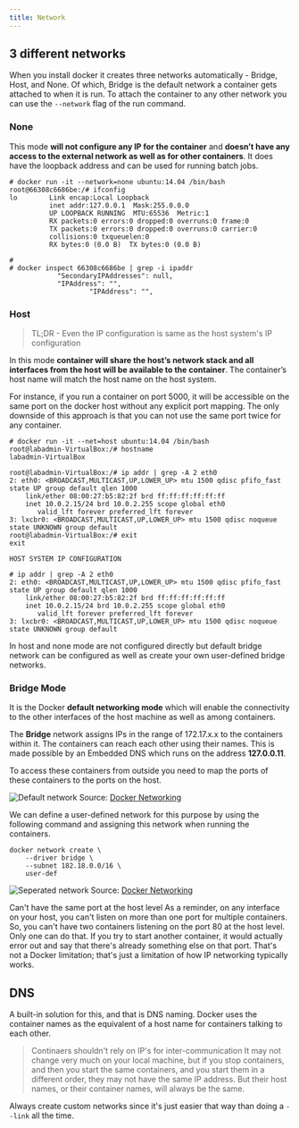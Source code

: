```yaml
---
title: Network
---
```


## 3 different networks
When you install docker it creates three networks automatically - Bridge, Host, and None. Of which, Bridge is the default network a container gets attached to when it is run. To attach the container to any other network you can use the `--network` flag of the run command.

### None
This mode **will not configure any IP for the container** and **doesn’t have any access to the external network as well as for other containers**. It does have the loopback address and can be used for running batch jobs.

```
# docker run -it --network=none ubuntu:14.04 /bin/bash
root@66308c6686be:/# ifconfig
lo        Link encap:Local Loopback  
          inet addr:127.0.0.1  Mask:255.0.0.0
          UP LOOPBACK RUNNING  MTU:65536  Metric:1
          RX packets:0 errors:0 dropped:0 overruns:0 frame:0
          TX packets:0 errors:0 dropped:0 overruns:0 carrier:0
          collisions:0 txqueuelen:0 
          RX bytes:0 (0.0 B)  TX bytes:0 (0.0 B)

# 
# docker inspect 66308c6686be | grep -i ipaddr
            "SecondaryIPAddresses": null,
            "IPAddress": "",
                    "IPAddress": "",
```

### Host

> TL;DR - Even the IP configuration is same as the host system's IP configuration

In this mode **container will share the host’s network stack and all interfaces from the host will be available to the container**. The container’s host name will match the host name on the host system. 

For instance, if you run a container on port 5000, it will be accessible on the same port on the docker host without any explicit port mapping. The only downside of this approach is that you can not use the same port twice for any container.

```
# docker run -it --net=host ubuntu:14.04 /bin/bash
root@labadmin-VirtualBox:/# hostname
labadmin-VirtualBox
```

```
root@labadmin-VirtualBox:/# ip addr | grep -A 2 eth0
2: eth0: <BROADCAST,MULTICAST,UP,LOWER_UP> mtu 1500 qdisc pfifo_fast state UP group default qlen 1000
    link/ether 08:00:27:b5:82:2f brd ff:ff:ff:ff:ff:ff
    inet 10.0.2.15/24 brd 10.0.2.255 scope global eth0
       valid_lft forever preferred_lft forever
3: lxcbr0: <BROADCAST,MULTICAST,UP,LOWER_UP> mtu 1500 qdisc noqueue state UNKNOWN group default 
root@labadmin-VirtualBox:/# exit
exit

HOST SYSTEM IP CONFIGURATION

# ip addr | grep -A 2 eth0
2: eth0: <BROADCAST,MULTICAST,UP,LOWER_UP> mtu 1500 qdisc pfifo_fast state UP group default qlen 1000
    link/ether 08:00:27:b5:82:2f brd ff:ff:ff:ff:ff:ff
    inet 10.0.2.15/24 brd 10.0.2.255 scope global eth0
       valid_lft forever preferred_lft forever
3: lxcbr0: <BROADCAST,MULTICAST,UP,LOWER_UP> mtu 1500 qdisc noqueue state UNKNOWN group default 
```

In host and none mode are not configured directly but default bridge network can be configured as well as create your own user-defined bridge networks.

### Bridge Mode

It is the Docker **default networking mode** which will enable the connectivity to the other interfaces of the host machine as well as among containers.

The **Bridge** network assigns IPs in the range of 172.17.x.x to the containers within it. The containers can reach each other using their names. This is made possible by an Embedded DNS which runs on the address **127.0.0.11**.

To access these containers from outside you need to map the ports of these containers to the ports on the host. 

![Default network](/img/web-development/docker/default-network.png)
Source: [Docker Networking](https://towardsdatascience.com/docker-networking-919461b7f498)


We can define a user-defined network for this purpose by using the following command and assigning this network when running the containers.
```
docker network create \
	--driver bridge \
	--subnet 182.18.0.0/16 \
	user-def
```

![Seperated network](/img/web-development/docker/seperated-network.png)
Source: [Docker Networking](https://towardsdatascience.com/docker-networking-919461b7f498)

Can't have the same port at the host level
As a reminder, on any interface on your host, you can't listen on more than one port for multiple containers. So, you can't have two containers listening on the port 80 at the host level. Only one can do that. If you try to start another container, it would actually error out and say that there's already something else on that port. That's not a Docker limitation; that's just a limitation of how IP networking typically works.


## DNS
A built-in solution for this, and that is DNS naming. Docker uses the container names as the equivalent of a host name for containers talking to each other.

> Continaers shouldn't rely on IP's for inter-communication
It may not change very much on your local machine, but if you stop containers, and then you start the same containers, and you start them in a different order, they may not have the same IP address. But their host names, or their container names, will always be the same.

Always create custom networks since it's just easier that way than doing a `--link` all the time.



